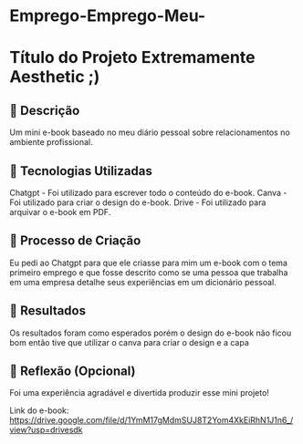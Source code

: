 # Emprego-Emprego-Meu-


# Título do Projeto Extremamente Aesthetic ;)

## 📒 Descrição
Um mini e-book baseado no meu diário
pessoal sobre relacionamentos no
ambiente profissional.

## 🤖 Tecnologias Utilizadas
Chatgpt - Foi utilizado para escrever todo o conteúdo do e-book.
Canva - Foi utilizado para criar o design do e-book.
Drive - Foi utilizado para arquivar o e-book em PDF.

## 🧐 Processo de Criação
Eu pedi ao Chatgpt para que ele criasse para mim um e-book com o tema primeiro emprego e que fosse descrito como se uma pessoa que trabalha em uma empresa detalhe seus experiências em um dicionário pessoal.

## 🚀 Resultados
Os resultados foram como esperados porém o design do e-book não ficou bom então tive que utilizar o canva para criar o design e a capa

## 💭 Reflexão (Opcional)
Foi uma experiência agradável e divertida produzir esse mini projeto!

Link do e-book: https://drive.google.com/file/d/1YmM17gMdmSUJ8T2Yom4XkEiRhN1J1n6_/view?usp=drivesdk
